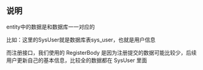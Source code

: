 ## 说明
entity中的数据是和数据库一一对应的

比如：这里的SysUser就是数据库表sys_user，也就是用户信息

而注册接口，我们使用的 RegisterBody 是因为注册提交的数据可能比较少，后续用户更新自己的基本信息，比较全的数据都在 SysUser 里面